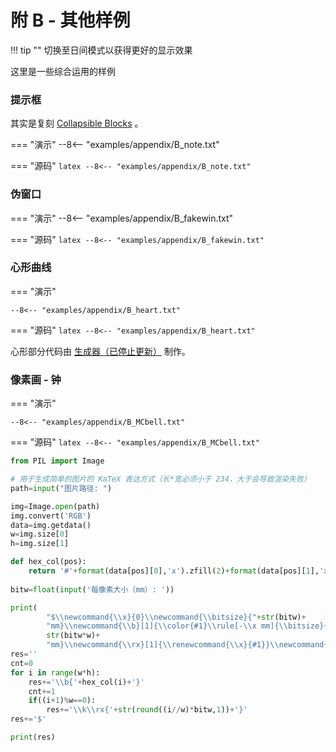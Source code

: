 # 附 B - 其他样例

!!! tip ""
    切换至日间模式以获得更好的显示效果

这里是一些综合运用的样例

### 提示框

其实是复刻 [Collapsible Blocks](https://squidfunk.github.io/mkdocs-material/reference/admonitions/#removing-the-title) 。

=== "演示"
    --8<-- "examples/appendix/B_note.txt"

=== "源码"
    ```latex
    --8<-- "examples/appendix/B_note.txt"
    ```

### 伪窗口

=== "演示"
    --8<-- "examples/appendix/B_fakewin.txt"

=== "源码"
    ```latex
    --8<-- "examples/appendix/B_fakewin.txt"
    ```

### 心形曲线

=== "演示"

    --8<-- "examples/appendix/B_heart.txt"

=== "源码"
    ```latex
    --8<-- "examples/appendix/B_heart.txt"
    ```

心形部分代码由 [生成器（已停止更新）](https://github.com/HanPiM/katex_complex_img_generator) 制作。

### 像素画 - 钟

=== "演示"

    --8<-- "examples/appendix/B_MCbell.txt"

=== "源码"
    ```latex
    --8<-- "examples/appendix/B_MCbell.txt"
    ```

```py title="生成器"
from PIL import Image

# 用于生成简单的图片的 KaTeX 表达方式（长*宽必须小于 234，大于会导致渲染失败）
path=input("图片路径: ")

img=Image.open(path)
img.convert('RGB')
data=img.getdata()
w=img.size[0]
h=img.size[1]

def hex_col(pos):
    return '#'+format(data[pos][0],'x').zfill(2)+format(data[pos][1],'x').zfill(2)+format(data[pos][2],'x').zfill(2)
    
bitw=float(input('每像素大小（mm）: '))

print(
        "$\\newcommand{\\x}{0}\\newcommand{\\bitsize}{"+str(bitw)+
        "mm}\\newcommand{\\b}[1]{\\color{#1}\\rule[-\\x mm]{\\bitsize}{\\bitsize}}\\newcommand{\\bw}{\\bitsize}\\newcommand {\\w}{"+
        str(bitw*w)+
        "mm}\\newcommand{\\rx}[1]{\\renewcommand{\\x}{#1}}\\newcommand{\\k}{\kern{-\\w}}")
res=''
cnt=0
for i in range(w*h):
    res+='\\b{'+hex_col(i)+'}'
    cnt+=1
    if((i+1)%w==0):
        res+='\\k\\rx{'+str(round((i//w)*bitw,1))+'}'
res+='$'

print(res)
```